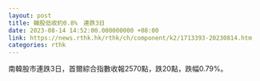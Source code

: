 ```yaml
---
layout: post
title: 韓股低收約0.8%　連跌3日
date: 2023-08-14 14:52:00.000000000 +08:00
link: https://news.rthk.hk/rthk/ch/component/k2/1713393-20230814.htm
categories: rthk
---
```


南韓股市連跌3日，首爾綜合指數收報2570點，跌20點，跌幅0.79%。
